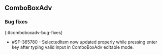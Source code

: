 ## ComboBoxAdv

### Bug fixes
{:#comboboxadv-bug-fixes}

* \#SF-365780 - SelectedItem now updated properly while pressing enter key after typing valid input in ComboBoxAdv editable mode.